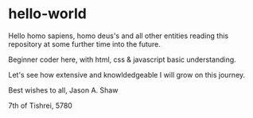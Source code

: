 # hello-world

Hello homo sapiens, homo deus's and all other entities reading this repository at some further time into the future.

Beginner coder here, with html, css & javascript basic understanding.

Let's see how extensive and knowldedgeable I will grow on this journey.


Best wishes to all,
Jason A. Shaw

7th of Tishrei, 5780
